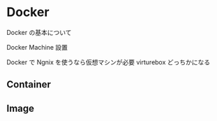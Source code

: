 # Docker

Docker の基本について

Docker Machine 設置

Docker で Ngnix を使うなら仮想マシンが必要
virturebox どっちかになる

## Container

## Image
